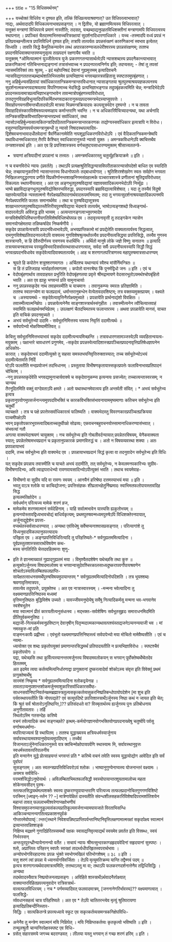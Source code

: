 +++
title = "15 विधिसमर्थनम्"

+++
यच्चोक्तं विधिरेव न दृश्यत इति, तत्किं विधिप्रत्ययाश्रवणात्? उत विधिपरत्वाभावात्?  
नाद्यः, अर्थवादादपि विधिकल्पनाभावप्रसङ्गात् । न द्वितीयः, यो ब्रह्माणमित्यस्य विधिपरत्वात् ।  
यत्तूक्तं मन्त्राणां विधिपरत्वे प्रमाणं नास्तीति; तदसत्, यच्छब्दाद्यनुपहतविधिशक्तीनां मन्त्राणामपि विधिपरत्वस्य स्थापनात् । प्रपञ्चितं चैतदस्माभिस्सच्चरित्ररक्षायां सुदर्शनादिधारणाधिकारे । यच्च -तस्मादपि वध्यं प्रपन्नं न प्रतिप्रयच्छन्तीत्यत्र प्रपत्तिविधिर्न दृश्यत इति; तत्रापि तात्पर्यतः प्रपन्नसंरक्षणं कारुणिकानां स्वभाव इत्येतत् सिध्यति । तावति सिद्धे कैमुतिकन्यायेन लब्धं अपारकारुण्यजलधेरीश्वरस्य प्रपन्नसंरक्षणम्; ततश्च प्रपदनविधिवाक्यान्तरमप्यनुसृत्य तत्प्रपदनं रक्षणायैव भवति ॥  
यत्तूक्तम् *ओमित्यात्मानं युञ्जीतेत्यत्र युजेः प्रकरणगतन्यासार्थत्वेऽपि न्यासशब्दस्य प्रपदनैकान्त्याभावात्  
प्राकरणिकानां गतिचिन्तनाद्यङ्गानां तत्रासंभवाच्च न प्रपदनपरत्वनिर्णय इति; तदप्यसत्; - तेषां तु तपसां न्यासमतिरिक्तं तपः श्रुतम्, - इदं महोपनिषदं देवानां गुह्यमुत्तमम् इत्यादिवचनैः न्यासविद्यागततत्तच्छब्दार्थशालिभिस्तामेव प्रत्यभिज्ञाप्य भगवच्छास्त्रसंहितासु स्पष्टतरमुपबृंहणात् ।  
ननु अहिर्बुध्न्यसंहितायां सर्वाधिकारतान्त्रिकमन्त्रान्तरविधानात् न्यासाङ्गतया श्रुतपुरुषाश्रययज्ञकल्पनस्य  
सुदर्शनात्मकभगवदाश्रयतया विपरिणामाच्च भेदसिद्धेः प्रत्यभिज्ञाभङ्गान्न तदुपबृंहकत्वमिति चेन्न; मन्त्रादिभेदेऽपि प्रपदनरूपत्वमात्रप्रत्यभिज्ञाभङ्गाभावेन तावन्मात्रोपबृंहणस्याविरोधात्, तत्तद्गुणविग्रहविभूत्यादिपरिकर्मितभगवदाकारानुरूपप्रपदनमन्त्रभेदस्याप्युपपत्तेः । विवाहोपनयनसीमन्तचौलादयोऽपि मात्रया भिन्नमन्त्रक्रियादयः कल्पसूत्रभेदेन दृश्यन्ते । न च तावता विवाहादिसंस्कारविशेषरूपत्वमपहाय कर्मान्तराणि भवन्ति । न च अधिकारिवैचित्र्यादन्यथा, यथा अर्चनादि  
तान्त्रिकसंज्ञिकविभवादिमन्त्रान्तरप्रभवं सर्वाधिकारं, तथा न्यासोऽप्यहिर्बुध्न्यसात्यकितन्त्रादिपठिततान्त्रिकमन्त्रान्तरकरणकः तद्योग्यस्सर्वाधिकार इत्यत्रापि न विरोधः। वसुरण्यादिप्रणवपर्यन्तमन्त्रानुबन्धी तु न्यासो निषादस्थपत्यादिव-  
द्विशेषवचनाभावादधीतवेदानां त्रैवर्णिकानामेवेति नापशूद्राधिकरणविरोधोऽपि । एवं वैदिकतान्त्रिकमन्त्रेष्वपि यथाविधानमधिकारात् तैरपि कैश्चित् स्वाधिकारानुरूपो न्यासो युक्तः । अमन्त्रकविधानेऽपि क्वचित्तथैव तन्त्रशास्त्रार्थ इति । अत एव हि प्रपत्तिशास्त्रस्य वर्णचतुष्टयसाधारण्यमुक्तम् श्रीसात्त्वततन्त्रे-  
- त्रयाणां क्षत्रियादीनां प्रपन्नानां च तत्त्वतः । अमन्त्रमधिकारस्तु चतुर्व्यूहक्रियाक्रमे ॥ इति ।

न च वचनविरोधे न्यायः (प्रवर्तते) । तथाऽपि प्रत्यक्षश्रुतिसिद्धन्यासविपरीताकारन्यासोपदेशो बाधित एव स्यादिति चेन्न; तच्छायानुकारिणो न्यासान्तरस्य विधानोपपत्तेः तद्बाधायोगात् । श्रुतिशिरश्शेखरेण स्वतः सर्वज्ञेन भगवता निखिलजगदुद्धरणाय प्रणीते विप्रकीर्णानन्तशाखनिगमसंग्रहात्मके पञ्चरात्रशास्त्रे प्रणीतानां श्रुतिद्वयविरोधवत् विकल्पतः स्थापनीयत्वात् । अत एव अङ्गभूतपुरुषविद्यायां यज्ञावयवादिकल्पनभेदोऽपि निर्व्यूढः ।  
भाष्ये ब्रह्मविद्याङ्गभूतपुरुषविद्योक्तिरप्यविरुद्धा, प्रपदनस्यापि ब्रह्मविद्यात्वाविशेषात् । यदा तु तस्यैवं विदुषो यज्ञस्येत्यादिकं न्यस्तात्मनो नैरपेक्ष्यप्रतिपादनार्थवादरूपमभिमतम्; तदा तु भगवत्सुदर्शनाश्रययज्ञादिकल्पनमपि नैरपेक्ष्यपरमिति फलतः समानार्थमेव । तथा च पुरुषविद्यासूत्रस्य शाखान्तरगतपुरुषविद्यातस्तैत्तिरीयपुरुषविद्याया भेदमात्रे तात्पर्यम्, भाष्येऽप्यङ्गशब्दो विध्यङ्गार्थ-  
वादपरत्वेऽपि अविरुद्ध इति भाव्यम् । अत्यन्तानङ्गत्वाभ्युपगमादेव मन्त्रविशेषविधिश्चिन्तनीयगतिविशेषविधिश्चोपपन्न एव । तदावृत्त्यनावृत्ती तु तदङ्गकेन न्यासेन समानयोगक्षेमतया तन्निष्कर्षादेव निष्कर्षणीये ।  
सकृदेव प्रपन्नायेत्यत्रापि प्रपदनविध्यभावेऽपि, अभयप्राप्तिकामो मां प्रपद्येतेति वाक्यतात्पर्यस्य सिद्धत्वात्, रामगुणविशेषप्रतिपादनपरत्वेऽपि वाक्यस्य गुणविशेषश्रुत्यर्थापत्त्यैव प्रपदनीयत्वसिद्ध्या प्रपत्तिसिद्धेः, तस्यैव गुणस्य शास्त्रान्तरैः, स हि देवैरुदीर्णस्य रावणस्य वधार्थिभिः । अर्थितो मानुषे लोके जज्ञे विष्णुः सनातनः ॥ इत्यादि तत्रत्यवचनबलाच्च परव्यूहविभवादिसर्वावस्थासाधारणत्वात्, सर्वदा सर्वैः प्रपदनीयत्वस्यापि सिद्धौ सिद्धं भगवत्प्रपदनविधावेव सकृदेवेत्यादिवाक्यतात्पर्यम् । आह च शरणागतपरित्राणस्य महापुरुषमात्रसाधारण्यम् 
- श्रूयते हि कपोतेन शत्रुश्शरणमागतः ।  अर्चितश्च यथान्यायं स्वैश्च मांसैर्निमन्त्रितः ॥  
  स हि तं प्रतिजग्राह भार्याहर्तारमागतम् । कपोतो वानरश्रेष्ठ किं पुनर्मद्विधो जनः ॥ इति । एवं च
- वेदोपबृंहणार्थाय तावग्राहयत प्रभुरिति वेदोपबृंहणतया प्रवृत्ते श्रीमद्रामायणे वेदसारभूतोऽयमर्थश्चोपबृंहितो भवति । अत एव ह्याहुः भगवन्तं प्रति यामुनाचार्याः 
- ननु प्रपन्नस्सकृदेव नाथ तवाहमस्मीति च याचमानः । तवानुकम्प्यः स्मरतः प्रतिज्ञामिति ।  
ततश्च स्वातन्त्र्येण वा फलप्रदत्वं, धर्मान्तरानुबन्धेन वेत्येतावदवशिष्टम्; तत्र वक्तव्यमुक्तप्रायम् । वक्ष्यते च ।अस्यायमर्थः - सकृदेवेत्यावृत्तिनैरपेक्ष्यमुच्यते । प्रपन्नायेति प्रार्थनाद्यंशो विवक्षितः । तवास्मीत्यात्मनिक्षेपः । प्रपन्नायेत्यनेनैव साङ्गशास्त्रार्थस्संगृहीतः । तवास्मीत्यनेन त्वौचित्यात्तवाहं स्यामिति फलप्रार्थनमभिप्रेतम् । उपलक्षणं चैतदभिमतस्य फलान्तरस्य । अथवा प्रपन्नायेति मानसं, याचत इति वाचिकं प्रपदनमुच्यते ।
- अभयं सर्वभूतेभ्यो ददामि - सर्वभूतनिमित्तस्य भयस्य निवृत्तिं ददामीत्यर्थः ॥
- सर्वपापेभ्यो मोक्षयिष्यामीतिवत् ॥  


केचित्तु सर्वभूतनिमित्तभयाभावं सकृदेव ददामीत्यन्वयमिच्छन्ति । तत्रावधारणसामञ्जस्येऽपि व्यवहितान्वयत्व-  
मयुक्तम् । पक्षान्तरे चावधारणं प्रगुणमेव, -सकृदेव प्रपन्नस्येत्यादिशास्त्रप्रपञ्चितप्रपदनावृत्तिप्रतिषेधज्ञापनेन अधिकोप-  
कारात् । सकृदेवाभयं ददामीत्युक्ते तु सहसा समस्तभयनिवृत्तिरुक्तास्यात्; तच्च सर्वभूतेभ्योऽभयं ददामीत्येतावति निर्दि  
ष्टेऽपि फलतीति मन्दप्रयोजनं तदभिधानम् । प्रस्तुताया विभीषणकृतायास्सकृत्प्रपत्तेः फलाविनाभावप्रतिपादनं चोचितम् ।  
-ननु प्रपन्नस्तकृदेवेति भगवद्यामुनाचार्यवाक्ये च सकृदेवानुकम्प्य इत्यन्वयः प्रसज्येत; तच्चात्यन्तास्वरसम्; न चान्यथ  
तैरनूदितमिति वक्तुं वाग्देवताऽपि क्षमते । अतो यथास्थानमेवात्वय इति अन्तर्वती संवित् । * अभयं सर्वभूतेभ्य इत्यत्र  
प्रकृतानुपयोगमुपसर्जनान्त्यमुपपदविभक्तिं च कारकविभक्तिसंभावनायाममृष्यमाणाः कतिचन सर्वभूतेभ्य इति चतुर्थीं  
व्याचक्षते । तत्र च पक्षे प्रपत्तेस्सर्वाधिकारत्वं फलिष्यति । वाक्यभेदस्तु विवरणकारप्रपञ्चितप्रक्रियया पञ्चमीपक्षेऽपि  
भवन् प्रकृतोपकारभूयस्त्वादिबलाच्चतुर्थीपक्षे सोढव्यः; एकवचनबहुवचनयोस्सामानाधिकरण्यासंभवात् । संभवत्यां गतौ  
अगत्या वाक्यभेदाश्रयणं चायुक्तम् । नच सर्वभूतेभ्य इति गोबलीवर्दन्यायात् प्रपन्नेतरविषयम्, येनैकवाक्यता  
स्यात्; प्रपन्नेतरेषामभयप्रदानं च प्रकृतानुपकारकं प्रमाणविरुद्धं च । अतो न विषयव्यवस्था शक्या । अतः प्रपपन्नायाभयं  
ददामि, तच्च सर्वभूतेभ्य इति वाक्यभेद एव । प्रपन्नायाभयप्रदानं सिद्धं कृत्वा वा तदनुवादेन सर्वभूतेभ्य इति विधिः ।  
यत् सकृदेव प्रपन्नाय तवास्मीति च याचते अभयं ददामीति, तत् सर्वभूतेभ्यः, न केवलमनपकारिभ्यः सुग्रीव-  
विभीषणादिभ्यः, अपि त्वाद्रापराधेभ्यो रावणवायसादिभ्योऽपीत्युक्तं भवति । तथाच स्वयमेवाह-  
* विभीषणो वा सुग्रीव यदि वा रावणः स्वयम् । आनयैनं हरिश्रेष्ठ दत्तमस्याभयं मया ॥ इति ।  
भवतु वाऽत्र श्लोके या काचिद्योजना; प्रपत्तिसंज्ञकः शीघ्रलाभहेतुर्निष्प्रमादः स्वाभिमतफलोपायस्तावदिह सिद्ध  
इत्यलमतिक्षोदेन ॥  
सर्वधर्मान् परित्यज्य मामेकं शरणं व्रज,  
* मामेकमेव शरणमात्मानं सर्वदेहिनाम् । याहि सर्वात्मभावेन यास्यसि ह्यकुतोभयम् ॥  
इत्यनयोस्तावद्विध्यभावचोद्यं बाधिर्यकृत्यम्; प्रथमपुरुषवन्मध्यमपुरुषेऽपि विधिशक्तेरनपायात्, अर्जुनाद्युद्देशेन प्रपत्ता-  
वप्यर्थतस्सर्वसाधारण्यात् । अन्यथा एवंविधेषु सर्वेष्वप्यनाश्वासप्रसङ्गात् । परित्यागांशे तु विध्यनुवादविकल्पानुपपत्त्यादयः  
परिहृता एव । अङ्गप्रपत्तिविधिरित्यादि तु परिहरिष्यते-* सर्वगुह्यतममित्यादिना । पूर्वप्रस्तुतशास्त्रसारार्थविषयेण कथ-  
मस्य संगतिरिति चेत्तदवहितमनाः शृणु-  
- इति ते ज्ञानमाख्यातं गुह्याद्गुह्यतमं मया । विमृश्यैतदशेषेण यथेच्छसि तथा कुरु ॥  
हत्युक्तेऽर्जुनस्य विषादमालोक्य स भगवान्वासुदेवश्चिरकालसाध्यदुष्करापवर्गोपायश्रवणेन शोचतोऽस्याविलम्बितफलप्राप्ति-  
सापेक्षतत्साधनसमर्थेपुरुषविषयमुपायान्तरम् * सर्वगुह्यतममित्यादिनोपदिशति । तत्र भूयश्शब्दः श्रवणावृत्तिमात्रपरः,  
तावत्येव तदुपपत्तेः, प्रयुक्तेश्च । अत एव नात्रास्वारस्यम् । -मन्मना भवेत्यादिना तु वक्ष्यमाणप्रपत्तिनिष्ठस्य मध्यमां  
वृत्तिमनुतिष्ठतः बुद्धिविशेष उच्यते । यावज्जीवमनुष्ठेयेषु सर्वेषु नित्यादिकर्मसु मन्मना भव-भगवानेव स्वशेषभूतेन  
मया स्वात्मानं प्रीतं कारयतीत्यनुसंधत्स्व । मद्भक्तः-सर्वशेषिणः सर्वभूतसुहृदः समाराधनमिदमिति प्रीतिपूर्वकमनुतिष्ठ ।  
मद्याजी-नित्यकर्मस्वनुप्रविष्टान् देवानृषीन् पितृन्मदात्मकान्यथावत्पश्यंस्तद्यजनेऽप्यनन्ययाजी भव । मां नमस्कुरु-मां प्रति  
वाङ्मनःकायैः प्रह्वीभव । एवंभूतो वक्ष्यमाणप्रपत्तिनिष्ठस्त्वं सर्वपापेभ्यो मया मोचितो मामेवैष्यसीति । एवं च नवमा-  
ध्यायोक्त एव शब्दः प्रकृतोपयुक्तं प्रमाणान्तरसिद्धमर्थं प्रतिपादयतीति न प्रत्यभिज्ञाविरोधः । स्पष्टश्चैवं प्रकृतोपयोगः ॥  
यद्वा, यथेच्छसि तथा कुर्वित्यस्यानन्तरमर्जुनस्य विषादमवलोकयन् स भगवान् पूर्वोक्तेष्वर्थेष्वेतदेव हिततमम्,  
अत इदमेव त्वया कर्तव्यमित्यनिर्धारणाद्वा प्रागुक्तानां दुष्करत्वादेर्वा शोकोऽस्य संवृत्त इति विवेक्तुं प्रथमं प्रागुक्तेष्वर्थेषु  
सारमंशं निष्कृष्य * सर्वगुह्यतममित्यादिना श्लोकद्वयेनाह । तावताऽप्यनुपशान्तशोकमर्जुनमाशुकारिसर्वाधिकारसर्वेष्ठ-  
साधनसर्वानिष्टनिवर्तनक्षमब्रह्मास्त्रतुल्यसकृत्कर्तव्यसुकरनिष्प्रतिबन्धोपायोपदेशेन [मा शुच इति पर्यवस्थापयतीति किं
नोपपद्यते? एवं सत्युपदिष्टे प्रपत्तिशास्त्रार्थेऽर्जुनस्य निष्ठा कथं न जायत इति चेत्;  
किं श्रुतं सर्वं श्रोतारोऽनुतिष्ठन्ति,]??
प्रतिसंदधते वा? विस्मृतार्थस्य ह्यर्जुनस्य पुनः प्रतिबोधनाय अनुगीतावतारः । तर्हि   
स्थितोऽस्मि गतसन्देहः करिष्ये  
वचनं तवेत्यादिकं कथं सङ्गच्छते? इत्थम्-कर्मयोगज्ञानयोगभक्तियोगप्रपदनाख्येषु चतुर्ष्वपि पर्वसु वर्णाश्रमधर्माणा-  
मपरित्याज्यत्वं हि स्थापितम् । ततश्च युद्धाख्यस्य क्षत्रियधर्मस्यार्जुनाय सर्वावस्थायामवश्यानुष्ठेयत्वमुपदिष्टम् । तच्चैवं  
विजानताऽर्जुनेनाधिकारानुरूपे यत्र क्वचिन्मोक्षोपायपर्वणि स्थास्यामः मि, सर्वावस्थानुवृत्तः स्वधर्मस्तावत्परिपालनीय  
इति मन्वानेन युद्धे प्रोत्साहयन्तं भगवन्तं प्रति * करिष्ये वचनं तवेति स्वस्य युद्धायोद्योग आवेदित इति सर्वं पूर्वापरं  
सुसङ्गतम् । अतः स्वतन्त्रप्रपत्तिविधिपरोऽयं श्लोकः । भाष्यानुगुण्येनाप्यस्य योजनान्तरं वक्ष्यामः । अयमत्र सर्वविधि-  
परामर्शसिद्धोऽनुष्ठेयार्थः । अविलम्बिताभिमतफलसिद्धौ स्वस्योपायान्तरशूयतामालोच्य महता शोकेनावसीदन् पुरुष-  
स्तत्फलसिद्ध्यर्थमल्पशक्तेः स्वस्य दुष्कराण्युपायान्तराणि परित्यज्य तत्फलप्रदानोचितगुणगणविशिष्टे परस्मिन् [ध्माइन्-र्स्तन ?? –] 
मात्रेणापेक्षितं दास्यतीति संवन्धशीलसहकारिविशेषादिपरामर्शातिशयेन महान्तं तावत् फललाभमीश्वरेणाप्यक्षोभणीयं  
विश्वासमुपजनय्यानुकूल्यसंकल्पप्रातिकूल्यवर्जनाभ्यामपायजाते विरताभिसन्धिः आकिञ्चन्यानन्यगतित्वप्रकाशनपूर्वकं  
गोप्तारमेवोपाय[ान्तर]स्थाने निवेशयन्निष्टप्राप्तिपर्यन्तानिष्टनिवृत्तिलक्षणामात्मरक्षां सकृदपेक्ष्य स्वात्मानं द्रव्यान्तरवन्निश्शङ्कं  
निक्षिप्य मद्रक्षणे गुणादिप्रेरितस्समर्थो रक्षकः स्वावद्यनिवृत्त्याद्यर्थं स्वयमेव प्रवर्तत इति विस्रब्धः, स्वयं निर्भरस्सन्  
अन्तःपुरपुरन्ध्रीन्यायेनानन्यो वर्तेत । सचायं न्यायः श्रीमत्सुन्दरकाण्डहृदयवेदिनां सहृदयानां सुस्पष्टः ।  
श्लो, अप्राप्तितः परिहरन् स्वपरैः स्वरक्षां तादर्थ्यधीपरिहृतस्वपरार्थभावः ।  
अन्योपभोगविरहादनघः प्रपन्नः भुंक्ते स्वभोगमखिलं पतिभोगशेषम् ॥ ३८ ॥ इति ।  
यत्तु शरणं त्वां प्रपन्ना ये ध्यानयोगविवर्जिताः । तेऽपि मृत्युमतिक्रम्य यान्ति तद्वैष्णवं पदम् ॥  
इत्यत्र शरणागत्यर्थवादमात्रत्वमिति; तत्तथाऽस्तु मा वा; तथाऽपि फलकरणदर्शनात्तेनैव तद्विधिसिद्धिः । अन्यथा  
तदर्थवादस्यैवात्र निष्प्रयोजनत्वप्रसङ्गः । अविहिते शास्त्रार्थेऽर्थवादनैरपेक्ष्यात् वाक्यान्तरविहितप्रपत्त्यनुवादेन रात्रिसत्रार्थ-  
वात्वत्फलविधिरयम् । नच * पर्णमय्यादिवत् फलवादमात्रम्, [जननानेगरिर्भावस्य]?? वक्ष्यमाणत्वात् । फलसिद्धे-  
र्व्यवधानसहत्वं चात्र परिहरिष्यते । अत एव * तेऽपि चातितरन्त्येव मृत्युं श्रुतिपरायणा इत्यादिप्रतिबन्दीनिस्तार-  
सिद्धिः । सात्यकितन्त्रे प्रपत्त्यध्याये स्फुट एव सकृत्कर्तव्यसमन्त्रकनिक्षेपविधिः-  
* अनेनैव तु मन्त्रेण स्वात्मानं मयि निक्षिपेत् । मयि निक्षिप्तकर्तव्यः कृतकृत्यो भविष्यति ॥ इति ।  
तन्मूलश्रुतौ चान्यनिरपेक्षस्स्पष्ट एव विधिः-  
* ग्रसेत् संहारसमये जगच्च बदराण्डवत् । लीलया यस्तु भगवान् तं गच्छ शरणं हरिम् ॥ इति ।
